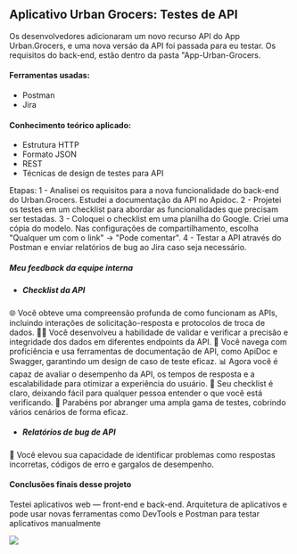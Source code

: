 ## Aplicativo Urban Grocers: Testes de API

Os desenvolvedores adicionaram um novo recurso API do App Urban.Grocers, e uma nova versáo da API foi passada para eu testar. Os requisitos do back-end, estão dentro da pasta "App-Urban-Grocers.

#### Ferramentas usadas:

- Postman
- Jira

#### Conhecimento teórico aplicado:

- Estrutura HTTP
- Formato JSON
- REST
- Técnicas de design de testes para API

Etapas:
1 - Analisei os requisitos para a nova funcionalidade do back-end do Urban.Grocers. Estudei a documentação da API no Apidoc.
2 - Projetei os testes em um checklist para abordar as funcionalidades que precisam ser testadas.
3 - Coloquei o checklist em uma planilha do Google. Criei uma cópia do modelo. Nas configurações de compartilhamento, escolha "Qualquer um com o link" → "Pode comentar".
4 - Testar a API através do Postman e enviar relatórios de bug ao Jira caso seja necessário.

##### Meu feedback da equipe interna

 - ##### Checklist da API

🌐 Você obteve uma compreensão profunda de como funcionam as APIs, incluindo interações de solicitação-resposta e protocolos de troca de dados.
🕵️‍♂️ Você desenvolveu a habilidade de validar e verificar a precisão e integridade dos dados em diferentes endpoints da API.
📃 Você navega com proficiência e usa ferramentas de documentação de API, como ApiDoc e Swagger, garantindo um design de caso de teste eficaz.
📊 Agora você é capaz de avaliar o desempenho da API, os tempos de resposta e a escalabilidade para otimizar a experiência do usuário.
👀 Seu checklist é claro, deixando fácil para qualquer pessoa entender o que você está verificando.
🎯 Parabéns por abranger uma ampla gama de testes, cobrindo vários cenários de forma eficaz.

- ##### Relatórios de bug de API
🐛 Você elevou sua capacidade de identificar problemas como respostas incorretas, códigos de erro e gargalos de desempenho.

#### Conclusões finais desse projeto

Testei aplicativos web — front-end e back-end. Arquitetura de aplicativos e pode usar novas ferramentas como DevTools e Postman para testar aplicativos manualmente

<img src="C:\Users\champ\OneDrive\Documentos\App-Urban-Grocers\imagens\Projeto Urban Grocers.png">


